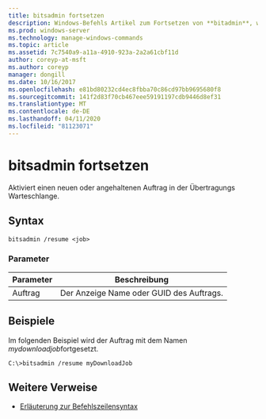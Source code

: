 ```yaml
---
title: bitsadmin fortsetzen
description: Windows-Befehls Artikel zum Fortsetzen von **bitadmin**, wodurch ein neuer oder angehaltene Auftrag in der Übertragungs Warteschlange aktiviert wird.
ms.prod: windows-server
ms.technology: manage-windows-commands
ms.topic: article
ms.assetid: 7c7540a9-a11a-4910-923a-2a2a61cbf11d
author: coreyp-at-msft
ms.author: coreyp
manager: dongill
ms.date: 10/16/2017
ms.openlocfilehash: e81bd80232cd4ec8fbba70c86cd97bb9695680f8
ms.sourcegitcommit: 141f2d83f70cb467eee59191197cdb9446d8ef31
ms.translationtype: MT
ms.contentlocale: de-DE
ms.lasthandoff: 04/11/2020
ms.locfileid: "81123071"
---
```

# <a name="bitsadmin-resume"></a>bitsadmin fortsetzen

Aktiviert einen neuen oder angehaltenen Auftrag in der Übertragungs Warteschlange.

## <a name="syntax"></a>Syntax

```
bitsadmin /resume <job>
```

### <a name="parameters"></a>Parameter

| Parameter | Beschreibung |
| -------------- | -------------- |
| Auftrag | Der Anzeige Name oder GUID des Auftrags. |

## <a name="examples"></a>Beispiele

Im folgenden Beispiel wird der Auftrag mit dem Namen *mydownloadjob*fortgesetzt.

```
C:\>bitsadmin /resume myDownloadJob
```

## <a name="additional-references"></a>Weitere Verweise

- [Erläuterung zur Befehlszeilensyntax](command-line-syntax-key.md)